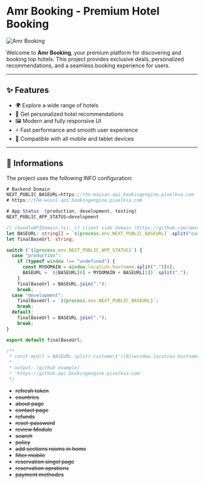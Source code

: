 # Amr Booking - Premium Hotel Booking

![Amr Booking](./public/hero/hero-1.jpg)

Welcome to **Amr Booking**, your premium platform for discovering and booking top hotels. This project provides exclusive deals, personalized recommendations, and a seamless booking experience for users.

---

## ✨ Features

- 🌍 Explore a wide range of hotels
- 🎯 Get personalized hotel recommendations
- 🖼️ Modern and fully responsive UI
- ⚡ Fast performance and smooth user experience
- 📱 Compatible with all mobile and tablet devices

---

## 🧠 Informations

The project uses the following INFO configuration:

```ts
# Backend Domain
NEXT_PUBLIC_BASEURL=https://the-maysan.api.bookingengine.pixelksa.com
# https://the-wosol.api.bookingengine.pixelksa.com

# App Status  (production, development, testing)
NEXT_PUBLIC_APP_STATUS=development
```

```ts
// (handleAPIDomain.ts), if client side domain (https://github.com/omarnazih/booking-engine-fe) then server side domain (https://github.api.bookingengine.pixelksa.com) will be used
let BASEURL: string[] = `${process.env.NEXT_PUBLIC_BASEURL}`.split("customer1");
let finalBaseUrl: string;

switch (`${process.env.NEXT_PUBLIC_APP_STATUS}`) {
  case "production":
    if (typeof window !== "undefined") {
      const MYDOMAIN = window.location.hostname.split(".")[0];
      BASEURL = `${BASEURL[0] + MYDOMAIN + BASEURL[1]}`.split(".");
    }
    finalBaseUrl = BASEURL.join(".");
    break;
  case "development":
    finalBaseUrl = `${process.env.NEXT_PUBLIC_BASEURL}`;
    break;
  default:
    finalBaseUrl = BASEURL.join(".");
    break;
}

export default finalBaseUrl;

/**
 * const myUrl = BASEURL.split('customer1')[0]+window.location.hostname.split(".")[0]+BASEURL.split('customer1')[1]
 *
 * output: (github example)
 * 'https://github.api.bookingengine.pixelksa.com'
 */
```

- <del>refresh token</del>
- <del>countries</del>
- <del>about page</del>
- <del>contact page</del>
- <del>refunds</del>
- <del>reset-password</del>
- <del>review Module</del>
- <del>search</del>
- <del>policy</del>
- <del>add sections rooms in home</del>
- <del>filter mobile</del>
- <del>reservation singel page</del>
- <del>reservation oprations</del>
- <del>payment methodes</del>
